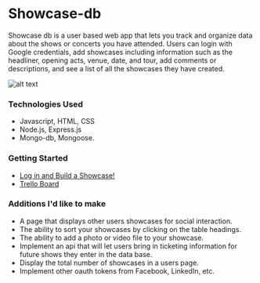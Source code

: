 # Showcase-db

Showcase db is a user based web app that lets you track and organize data about the shows or concerts you have attended. Users can login with Google credentials, add showcases including information such as the headliner, opening acts, venue, date, and tour, add comments or descriptions, and see a list of all the showcases they have created. 

![alt text](https://i.imgur.com/9SNDgSb.jpg)
### Technologies Used
- Javascript, HTML, CSS
- Node.js, Express.js
- Mongo-db, Mongoose.
### Getting Started
- [Log in and Build a Showcase!](https://showcase-db.herokuapp.com)
- [Trello Board](https://trello.com/b/bFHd7chM/showcase-db)
### Additions I'd like to make
- A page that displays other users showcases for social interaction.
- The ability to sort your showcases by clicking on the table headings.
- The ability to add a photo or video file to your showcase.
- Implement an api that will let users bring in ticketing information for future shows they enter in the data base. 
- Display the total number of showcases in a users page. 
- Implement other oauth tokens from Facebook, LinkedIn, etc.  


